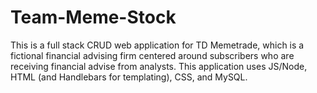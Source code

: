 # Team-Meme-Stock
This is a full stack CRUD web application for TD Memetrade, which is a fictional financial advising firm centered around subscribers who are receiving financial advise from analysts. This application uses JS/Node, HTML (and Handlebars for templating), CSS, and MySQL.
